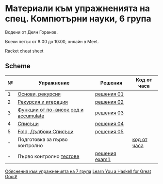 # Материали към упражненията на спец. Компютърни науки, 6 група

Водени от Деян Горанов.

Всеки петък от 8:00 до 10:00, онлайн в Meet.

[Racket cheat sheet](https://docs.racket-lang.org/racket-cheat/index.html)


## Scheme

| №   | Упражнение                                      | Решения             | Код от часа |
| --- | ----------------------------------------------- | ------------------- | ----------- |
|  1  | [Основи, рекурсия][1e]                          | [решения 01][1s]    |             |
|  2  | [Рекурсия и итерация][2e]                       | [решения 02][2s]    |             |
|  3  | [Функции от по-висок ред и accumulate][3e]      | [решения 03][3s]    |             |
|  4  | [Списъци][4e]                                   | [решения 04][4s]    |             |
|  5  | [Fold, Дълбоки Списъци][5e]                     | [решения 05][5s]    |             |
|  -  | Подготовка за първо контролно                   |                     | [код от часа][exam1prep] |
|  -  | Първо контролно [тестове][exam1checks]          | [решения exam1][exam1solutions] | |

[1e]: 01-basics/problems.01.rkt
[1s]: 01-basics/solutions.01.rkt

[2e]: 02-rec-iter
[2s]: 02-rec-iter/solutions

[3e]: 03-higher-order--accumulate
[3s]: 03-higher-order--accumulate/solutions

[4e]: 04-lists
[4s]: 04-lists/solutions

[5e]: 05-fold--deep-lists
[5s]: 05-fold--deep-lists/solutions

[exam1prep]: exam01/class.exam1-prep.rkt
[exam1checks]: exam01/check/checks.rkt
[exam1solutions]: exam01/ex1.21-22.solutions.rkt

[Обяснения към упражненията на 7 група](../7/class)
[Learn You a Haskell for Great Good!](https://learnyouahaskell.com/chapters)
